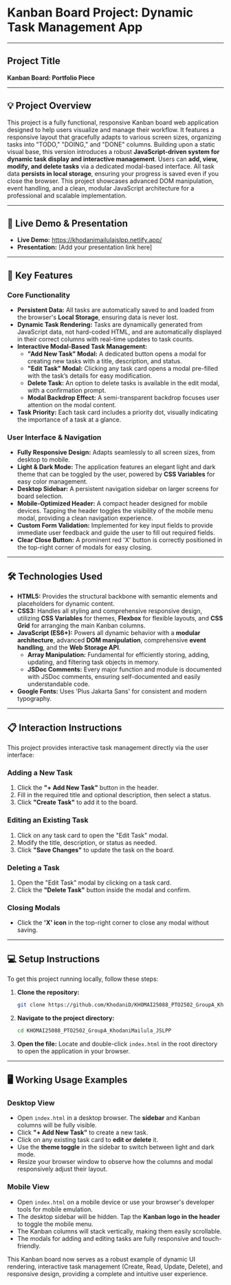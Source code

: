 # Kanban Board Project: Dynamic Task Management App

---

## Project Title

**Kanban Board: Portfolio Piece**

---

## 💡 Project Overview

This project is a fully functional, responsive Kanban board web application designed to help users visualize and manage their workflow. It features a responsive layout that gracefully adapts to various screen sizes, organizing tasks into "TODO," "DOING," and "DONE" columns. Building upon a static visual base, this version introduces a robust **JavaScript-driven system for dynamic task display and interactive management**. Users can **add, view, modify, and delete tasks** via a dedicated modal-based interface. All task data **persists in local storage**, ensuring your progress is saved even if you close the browser. This project showcases advanced DOM manipulation, event handling, and a clean, modular JavaScript architecture for a professional and scalable implementation.

---

## 🚀 Live Demo & Presentation

* **Live Demo:** https://khodanimailulajslpp.netlify.app/
* **Presentation:** [Add your presentation link here]

---

## 🌟 Key Features

### Core Functionality
* **Persistent Data:** All tasks are automatically saved to and loaded from the browser's **Local Storage**, ensuring data is never lost.
* **Dynamic Task Rendering:** Tasks are dynamically generated from JavaScript data, not hard-coded HTML, and are automatically displayed in their correct columns with real-time updates to task counts.
* **Interactive Modal-Based Task Management:**
    * **"Add New Task" Modal:** A dedicated button opens a modal for creating new tasks with a title, description, and status.
    * **"Edit Task" Modal:** Clicking any task card opens a modal pre-filled with the task’s details for easy modification.
    * **Delete Task:** An option to delete tasks is available in the edit modal, with a confirmation prompt.
    * **Modal Backdrop Effect:** A semi-transparent backdrop focuses user attention on the modal content.
* **Task Priority:** Each task card includes a priority dot, visually indicating the importance of a task at a glance.

### User Interface & Navigation
* **Fully Responsive Design:** Adapts seamlessly to all screen sizes, from desktop to mobile.
* **Light & Dark Mode:** The application features an elegant light and dark theme that can be toggled by the user, powered by **CSS Variables** for easy color management.
* **Desktop Sidebar:** A persistent navigation sidebar on larger screens for board selection.
* **Mobile-Optimized Header:** A compact header designed for mobile devices. Tapping the header toggles the visibility of the mobile menu modal, providing a clean navigation experience.
* **Custom Form Validation:** Implemented for key input fields to provide immediate user feedback and guide the user to fill out required fields.
* **Clear Close Button:** A prominent red 'X' button is correctly positioned in the top-right corner of modals for easy closing.

---

## 🛠️ Technologies Used

* **HTML5:** Provides the structural backbone with semantic elements and placeholders for dynamic content.
* **CSS3:** Handles all styling and comprehensive responsive design, utilizing **CSS Variables** for themes, **Flexbox** for flexible layouts, and **CSS Grid** for arranging the main Kanban columns.
* **JavaScript (ES6+):** Powers all dynamic behavior with a **modular architecture**, advanced **DOM manipulation**, comprehensive **event handling**, and the **Web Storage API**.
    * **Array Manipulation:** Fundamental for efficiently storing, adding, updating, and filtering task objects in memory.
    * **JSDoc Comments:** Every major function and module is documented with JSDoc comments, ensuring self-documented and easily understandable code.
* **Google Fonts:** Uses 'Plus Jakarta Sans' for consistent and modern typography.

---

## 📋 Interaction Instructions

This project provides interactive task management directly via the user interface:

### Adding a New Task
1.  Click the **"+ Add New Task"** button in the header.
2.  Fill in the required title and optional description, then select a status.
3.  Click **"Create Task"** to add it to the board.

### Editing an Existing Task
1.  Click on any task card to open the "Edit Task" modal.
2.  Modify the title, description, or status as needed.
3.  Click **"Save Changes"** to update the task on the board.

### Deleting a Task
1.  Open the "Edit Task" modal by clicking on a task card.
2.  Click the **"Delete Task"** button inside the modal and confirm.

### Closing Modals
* Click the **'X' icon** in the top-right corner to close any modal without saving.

---

## 💻 Setup Instructions

To get this project running locally, follow these steps:

1.  **Clone the repository:**
    ```bash
    git clone https://github.com/KhodaniD/KHOMAI25088_PTO2502_GroupA_KhodaniMailula_JSLPP
    ```

2.  **Navigate to the project directory:**
    ```bash
    cd KHOMAI25088_PTO2502_GroupA_KhodaniMailula_JSLPP
    ```

3.  **Open the file:**
    Locate and double-click `index.html` in the root directory to open the application in your browser.

---

## 🖥️ Working Usage Examples

### Desktop View
* Open `index.html` in a desktop browser. The **sidebar** and Kanban columns will be fully visible.
* Click **"+ Add New Task"** to create a new task.
* Click on any existing task card to **edit or delete** it.
* Use the **theme toggle** in the sidebar to switch between light and dark mode.
* Resize your browser window to observe how the columns and modal responsively adjust their layout.

### Mobile View
* Open `index.html` on a mobile device or use your browser's developer tools for mobile emulation.
* The desktop sidebar will be hidden. Tap the **Kanban logo in the header** to toggle the mobile menu.
* The Kanban columns will stack vertically, making them easily scrollable.
* The modals for adding and editing tasks are fully responsive and touch-friendly.

This Kanban board now serves as a robust example of dynamic UI rendering, interactive task management (Create, Read, Update, Delete), and responsive design, providing a complete and intuitive user experience.

